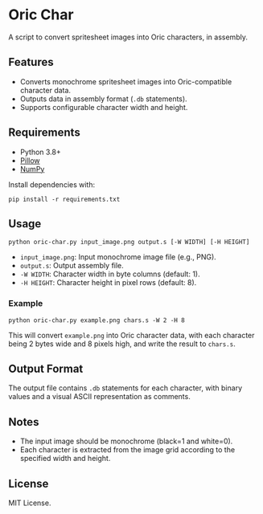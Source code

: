 # Oric Char

A script to convert spritesheet images into Oric characters, in assembly.

## Features

- Converts monochrome spritesheet images into Oric-compatible character data.
- Outputs data in assembly format (`.db` statements).
- Supports configurable character width and height.

## Requirements

- Python 3.8+
- [Pillow](https://pypi.org/project/Pillow/)
- [NumPy](https://pypi.org/project/numpy/)

Install dependencies with:

```
pip install -r requirements.txt
```

## Usage

```
python oric-char.py input_image.png output.s [-W WIDTH] [-H HEIGHT]
```

- `input_image.png`: Input monochrome image file (e.g., PNG).
- `output.s`: Output assembly file.
- `-W WIDTH`: Character width in byte columns (default: 1).
- `-H HEIGHT`: Character height in pixel rows (default: 8).

### Example

```
python oric-char.py example.png chars.s -W 2 -H 8
```

This will convert `example.png` into Oric character data, with each character being 2 bytes wide and 8 pixels high, and write the result to `chars.s`.

## Output Format

The output file contains `.db` statements for each character, with binary values and a visual ASCII representation as comments.

## Notes

- The input image should be monochrome (black=1 and white=0).
- Each character is extracted from the image grid according to the specified width and height.

## License

MIT License.

